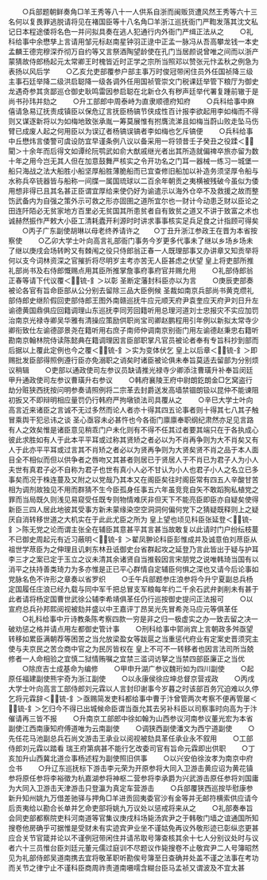 <!-- { "loadSidebar": true } -->
　　○兵部题朝鲜奏角□羊王秀等八十一人供系自浙而闽贩货遭风然王秀等六十三名何以复畏罪逃脱请将见在褚国臣等十八名角□羊浙江巡抚衙门严鞫发落其沈文私记日本程途倭将名色一并问拟具奏在逃人犯通行内外衙门严缉正法从之
　　○礼科给事中余懋孳上言请用邹元标赵南星钟羽正逯中正孟一脉冯从吾高攀龙钱一本史孟麟王德完穆深乔彻万自约等又言祭酒陶望龄使在孔门当居颜说曾唯之间而以浙产蒙猜故侍郎杨起元太常卿王时槐皆近时正学之宗所当照邓以赞张元忭孟秋之例急为表扬以风后学
　　○乙亥允吏部覆参户部主事万时俊冠带闲住员外任国祯降三级主事石廷举降二级洪启聪降一级各调外任用国祯管崇文门税课廷举管下粮厅为御史龙遇奇参其贪鄙巡仓御史耿鸣雷因参启聪在北新仓久有秽声廷举代署复踵前辙于是尚书孙玮并劾之
　　○升工部郎中周泰峙为直隶顺德府知府
　　○兵科给事中麻僖请急易辽抚责成镇臣以保危辽言抚臣杨镐节侠成性百计报李欲起用李如梅而不得则又谋逐新将以为如梅地致张承胤一筹莫展惟有拊膺流涕且如梅当蔚山败走坠马伤臂已成废人起之何用臣以为误辽者杨镐误镐者李如梅也乞斥镐便
　　○兵科给事中丘懋炜言倭警可虞设防宜早谨条例八议以备采用一将领昔壬子癸丑之役蹂＜閵＞十余年而后得文如谭纶阮鹗武如俞大猷戚继光者出其所造就偏禆卒旅亦留为数十年之用今岂无其人但在加意鼓舞严核实之令开功名之门耳一器械一练习一城堡一船只海战之法大船胜小船坚厚船胜薄脆船而已宜查修旧船加以补造务须坚厚令船与水称兵卒铳器皆与船称一间牒一属国琉球以二百余年朝贡之夷横被残破今虽似为倭用想非得已且其名甚正臣谓宜厚给来使仍好为谕遣示以海外仓卒不及救援之故而整饬武备内为自强之策外示可救之形亦固圉之道所宜尔也一财计今动患乏财以臣论之田连阡陌必无贫家地方百里必无贫国其所患贫者自有致贫之道又不讲于致富之术也诚赫然振作严敕大小臣工清耗蠹开利源时时讲求事事核实足兵足食之计指顾可得矣
　　○丙子广东副使胡琳以母老终养请许之　　○丁丑升浙江参政王在晋为本省按察使
　　○乙卯大学士叶向高言礼部衙门事务今岁更多代事未了继以乡场乡场未了继以庚戌会场转盻又有棘闱之役只侍郎翁正春一人既理部事又办讲章又知贡举将何以支今词林资深之官摧折将尽明岁主考亦苦无人臣甚虑之伏望  皇上将吏部所推礼部尚书及右侍郎慨赐点用其臣所推掌詹事府事府官并赐允用
　　○礼部侍郎翁正春等请下代议覆＜锍-釒＞以彰  圣断定藩封科臣亦以为言
　　○庚辰吏部奏被论各官有旨命臣部从公分别去留除三品大臣例候  圣裁如南京兵部尚书黄克缵礼部侍郎史继阶假回吏部侍郎王图外南赣巡抚牛应元顺天府尹袁奎应天府尹刘日升左谕德黄国鼎俱应回籍调理山东巡抚李同芳回籍听用总理河道刘士忠报灾不实应加罚治南京光禄寺卿吴华雅有清操应策励供职尚宝司卿赵鹏程用引年例以新拟太常寺少卿衔致仕左谕德邵景尧在籍听用右庶子南师仲调南京别衙门用左谕德赵秉忠右籍听勘南京翰林院侍读陈懿典在籍调理因言臣部职掌凡官员被论者奉有专旨科抄到部而后据以上覆此定例也今之覆＜锍-釒＞实为变体伏乞  皇上以后章＜锍-釒＞即赐批发臣部得照例遵行臣亦免溺职之诮矣时诸臣被论俱未奉旨莫适去留部为分别烦议稍辑
　　○吏部以通政使司左参议员缺请推光禄寺少卿添注曹璜升补奉旨闵廷甲升通政使司左参议曹璜升右参议
　　○韩府襄陵王府中尉朗釳朗金□乞窝盗行劫分赃狭西抚按问明参奏请照例将二宗革去封爵送发高墙禁锢朗钑以昆仲不能谏阻初扳又不即辩明相应量罚仍行韩府严拘墩锁法司具覆从之
　　○辛巳大学士叶向高言近来诸臣之言诚不无过多然而论人者亦十得其四五论事者则十得其七八其子触冒乘舆干犯忌讳之谈  圣心亟容未必甚忤也今各衙门廪廪奉职纲纪肃然亦足见言路有人之效矣惟是诸臣意见稍乖门户未化则有不得不任其过者要其端只在于各执成心彼此求胜如有人于此本平平耳或过称其贤矫之者必以为不肖再争则为大不肖矣又有人于此亦平平耳或过言其不肖矫之者必以为贤再争则为大贤矣贤不肖之品于本人面目全不相似而但以供争者之唇吻又其甚者则居已于贤居人于不肖已为君子人为小人夫世有真君子必不自称为君子也世有真小人必不甘认为小人也君子小人之名立已多事矣而况于株连蔓及又附之以党哉乃其本又在阁臣矣往时阁臣常有四五人辛酸甘苦相为调剂故独见不用而群猜不生今臣孤身任事五六年虽竞竞自矢不敢蹈狥私植党之罪而当局既久则浅见易窥受任既专则物情难厌非但天下不能亮臣即臣亦自疑矣使得新臣三四人居此地彼其受事方新未蒙缘染空空洞洞何偏何党下之猜疑既释则上之疑厌自消转移世道之大机实在于此此尤臣之所为  皇上望也顷见科臣张延登＜锍-釒＞陈无党之论而谓主张全在辅臣其意甚平其言甚当故敢复以此请时门户纷纭枝蔓不已御史周起元有近习蔽明＜锍-釒＞翟凤翀论科臣彭惟成并及诚意伯刘荩臣从祖世学荩臣为之伸理且讥剌东林丑诋御史台省群起攻之延登乃言此皆出于疑与护耳李三才之案已定于玉立之议未清其余诸贤自当推毂因言宋朋党之说唯韩琦当国有以消平之扶持善类琦力为多亦惟是正已平心群情自定辅臣何惧之深也又请今后论事如党脉名色不许形之章奏以省罗织
　　○壬午兵部题参庄浪参将今升宁夏副总兵杨定国履任庄浪已经九载与同中军千把总冒支军粮每年约二千余石武弁剥削未有甚于此者请将杨定国曹世武徐公辅李希靖俱革任仍行巡按御史提问正法报可
　　○以宣府总兵孙邦熙阅视被劾并盛以中王嘉评丁昂吴光先冒希尧马应元等俱革任
　　○礼科给事中亓诗教条陈考察四款一穷是非之归一极虚实之办一致去留之决一破劝惩之格并请点用左都御史管计事
　　○刑科给事中郭尚宾上言朝政多舛亟望转移如累臣满朝荐等困苦之当允放梁盈女等跋扈之当重惩代府业有定案史晋须究主使与夫京民之苦佥商中官之为民厉皆权在  皇上不可不一转移者也因言法司所当兢修者一人命相验之宜慎二狱情贿嘱之宜禁三滥词访拏之当禁四部臣廉正之当优
　　○除庶吉士成基命为编修
　　○甲申升湖广参议魏珩如为四川副使
　　○起原任福建副使熊宇奇为浙江副使
　　○以永康侯徐应坤总督京营戎政
　　○丙戌大学士叶向高言工部侍郎刘元霖以人言封印谢事今岁暮之时该部百务冗迫难以久停乞将元霖辞＜锍-釒＞亟赐简发吏科都给事中曹于汴曾管两次考察不便再管屡＜锍-釒＞乞归今不得已出城候命臣谓当亟允其去另补科臣以司察事时向高为于汴催请再三皆不报
　　○升南京工部郎中徐如翰为山西参议河南参议董光宏为本省副使江西南康知府傅道唯为云南副使
　　○调狭西副使潘文为西宁道副使
　　○先任花马池副总兵石尚文游击王承业以阅视被劾具革任承业永不叙用
　　○工部侍郎刘元霖以踏看  瑞王府第病甚不能行乞改委司官有旨命元霖即出供职
　　○丁亥加升山西冀北道佥事杨述程为副使照旧供事
　　○以兴安伯徐汝孝为南京中府佥书
　　○升辽东巡抚标下游击李元荣为开原参将大同入卫游击黄应诏为黄花镇参将原任参将李裕徵为杭嘉湖参将神枢二营参将李承爵为兴武游击原任参将刘国庸为大同入卫游击天津游击只登瀛为真定车营游击
　　○兵部覆狭西巡按毕慰康参新升知州姚九万借差驰驿与押角□羊进贡回夷委官沙有金等并无邮符横索供应请今后贡夷给以勘合长单并乞命吏部将姚九万议处以惩戒将来从之
　　○礼部奏奉旨会同吏部都察院吏科河南道等官集议庚戌科场毙汤宾尹之于韩敬门墙之谊通国所知搜卷他房确乎可据惟是受财未有实迹宾尹业坐不谨姑免再议外敬形迹已彰纵恣更甚应合关节官箴并论以不谨例冠带闲住并请吊取号簿查核其余十七人分别议处时与议者六十三员惟台臣刘廷元董元儒过庭训不尽题议作毙搜卷不止敬宾尹二人号簿昭然见为礼部侍郎吴道南携去宜将敬革职听勘俟号簿至日查确并处盖不谨之法事在考功而关节之律宁止不谨科臣商周祚责道南嗫嚅含糊台臣马孟祯又谓波及不宜太甚

